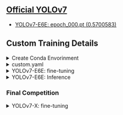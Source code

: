 ## [Official YOLOv7](https://github.com/WongKinYiu/yolov7)



- [YOLOv7-E6E: epoch_000.pt (0.5700583)](https://drive.google.com/file/d/187FkcX5Drs3HP_70zw43BXbEKv61-p1U/view?usp=drive_link)





## Custom Training Details



<details><summary>Create Conda Envorinment</summary>

```bash
$ conda create -n yolov7 python=3.9 -y
$ conda activate yolov7
$ git clone https://github.com/WongKinYiu/yolov7.git
$ cd yolov7/
$ pip install -r requirements.txt
$ pip install scikit-learn
```

### If w/o using GPU
```bash
$ pip install --upgrade pip
$ pip install -r requirements.txt
$ sudo apt install -y zip htop screen libgl1-mesa-glx
$ pip uninstall torch
$ conda install pytorch torchivision torchaudio pytorch-cuda=11.7 -c pytorch -c nvidia
$ pip install torch
```

</details>


<details><summary>custom.yaml</summary>

```bash
cd data/
$ vim custom.yaml
train: /home/yuhsi/pro/PAIR-LITEON/data/datasets/train
val: /home/yuhsi/pro/PAIR-LITEON/data/datasets/val
test: /home/yuhsi/pro/PAIR-LITEON/data/datasets/test
#Classes
nc: 4 # replace according to your number of classes
#classes names
#replace all class names list with your classes names
names: ['vehicle','pedestrian','scooter','bicycle']
```

</details>


<details><summary>YOLOv7-E6E: fine-tuning</summary>

```bash
$ wget https://github.com/WongKinYiu/yolov7/releases/download/v0.1/yolov7-e6e_training.pt
$ python train_aux.py --weights yolov7-e6e --workers 24 --device 0 --batch-size 2 --data data/custom.yaml --img 1280 1280 --cfg cfg/training/yolov7-e6e.yaml --name yolov7-e6e --hyp data/hyp.scratch.p6.yaml
```

</details>


<details><summary>YOLOv7-E6E: Inference</summary>

```bash
$ python submit.py --weights ./runs/train/yolov7-e6e/epoch_000.pt --conf-thres 0.01 --iou-thres 0.5 --img-size 2176 --source /home/yuhsi/pro/PAIR-LITEON/data/ivslab_test_public --save-txt
```

</details>




### Final Competition


<details><summary>YOLOv7-X: fine-tuning</summary>

```bash
$ wget https://github.com/WongKinYiu/yolov7/releases/download/v0.1/yolov7x_training.pt
$ python3 train.py --weights yolov7x_training.pt --data data/custom.yaml --workers 16 --batch-size 8 --img 640 --cfg cfg/training/yolov7x.yaml --name yolov7x --hyp data/hyp.scratch.p5.yaml
```

</details>

